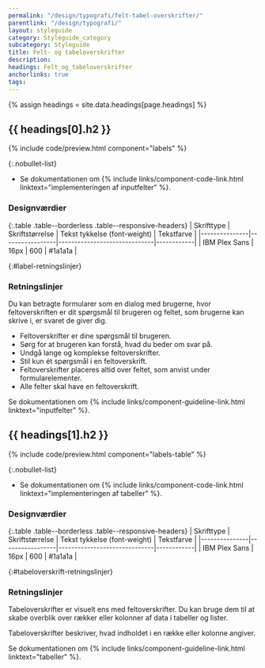 ```yaml
---
permalink: "/design/typografi/felt-tabel-overskrifter/"
parentlink: "/design/typografi/"
layout: styleguide
category: Styleguide_category
subcategory: Styleguide
title: Felt- og tabeloverskrifter
description:
headings: Felt_og_tabeloverskrifter
anchorlinks: true
tags:
---
```


{% assign headings = site.data.headings[page.headings] %}

[---- Feltoverskrifter -------------------------------------]: # 
<h2 id="{{ headings[0].id }}">{{ headings[0].h2 }}</h2>

{% include code/preview.html component="labels" %}

{:.nobullet-list}
- Se dokumentationen om {% include links/component-code-link.html linktext="implementeringen af inputfelter" %}.

### Designværdier

{:.table .table--borderless .table--responsive-headers}
| Skrifttype    | Skriftstørrelse | Tekst tykkelse (font-weight) | Tekstfarve |
|---------------|-----------------|------------------------------|------------|
| IBM Plex Sans | 16px            | 600                          | #1a1a1a    |

{:#label-retningslinjer}
### Retningslinjer

Du kan betragte formularer som en dialog med brugerne, hvor feltoverskriften er dit spørgsmål til brugeren og feltet, som brugerne kan skrive i, er svaret de giver dig.              

- Feltoverskrifter er dine spørgsmål til brugeren.  
- Sørg for at brugeren kan forstå, hvad du beder om svar på.
- Undgå lange og komplekse feltoverskrifter.
- Stil kun ét spørgsmål i en feltoverskrift.
- Feltoverskrifter placeres altid over feltet, som anvist under formularelementer.
- Alle felter skal have en feltoverskrift.

Se dokumentationen om {% include links/component-guideline-link.html linktext="inputfelter" %}.

[---- Tabeloverskrifter -------------------------------------]: # 
<h2 id="{{ headings[1].id }}">{{ headings[1].h2 }}</h2>

{% include code/preview.html component="labels-table" %}

{:.nobullet-list}
- Se dokumentationen om {% include links/component-code-link.html linktext="implementeringen af tabeller" %}.

### Designværdier

{:.table .table--borderless .table--responsive-headers}
| Skrifttype    | Skriftstørrelse | Tekst tykkelse (font-weight) | Tekstfarve |
|---------------|-----------------|------------------------------|------------|
| IBM Plex Sans | 16px            | 600                          | #1a1a1a    |

{:#tabeloverskrift-retningslinjer}
### Retningslinjer

Tabeloverskrifter er visuelt ens med feltoverskrifter. Du kan bruge dem til at skabe overblik over rækker eller kolonner af data i tabeller og lister.

Tabeloverskrifter beskriver, hvad indholdet i en række eller kolonne angiver.

Se dokumentationen om {% include links/component-guideline-link.html linktext="tabeller" %}.

